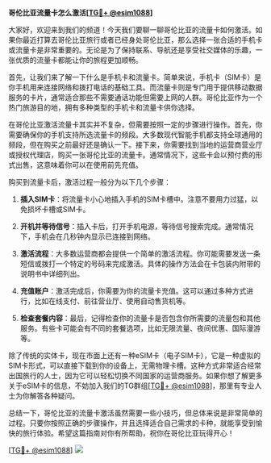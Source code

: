 **哥伦比亚流量卡怎么激活[[TG💪+ @esim1088](https://t.me/s/esim1088)]**

大家好，欢迎来到我们的频道！今天我们要聊一聊哥伦比亚的流量卡如何激活。如果你最近打算去哥伦比亚旅行或者已经身处哥伦比亚，那么选择一张合适的手机卡或流量卡是非常重要的。无论是为了保持联系、导航还是享受社交媒体的乐趣，一张优质的流量卡都能让你的旅程更加顺畅。

首先，让我们来了解一下什么是手机卡和流量卡。简单来说，手机卡（SIM卡）是你手机用来连接网络和拨打电话的基础工具。而流量卡则是专门用于提供移动数据服务的卡片，通常适合那些不需要通话功能但需要上网的人群。哥伦比亚作为一个热门旅游目的地，拥有多种类型的手机卡和流量卡供你选择。

在哥伦比亚激活流量卡其实并不复杂，但需要按照一定的步骤进行操作。首先，你需要确保你的手机支持所选流量卡的频段。大多数现代智能手机都支持全球通用的频段，但在购买之前最好还是确认一下。接下来，你需要找到当地的运营商营业厅或授权代理店，购买一张哥伦比亚的流量卡。通常情况下，这些卡会以预付费的形式出售，这意味着你可以在使用前先充值。

购买到流量卡后，激活过程一般分为以下几个步骤：

1. **插入SIM卡**：将流量卡小心地插入手机的SIM卡槽中。注意不要用力过猛，以免损坏卡槽或SIM卡。
   
2. **开机并等待信号**：插入卡后，打开手机电源，等待信号搜索完成。通常情况下，手机会在几秒钟内显示已连接到网络。

3. **激活流程**：大多数运营商都会提供一个简单的激活流程。你可能需要发送一条短信或拨打一个特定的号码来完成激活。具体的操作方法会在卡包装内附带的说明书中详细列出。

4. **充值账户**：激活完成后，你需要为你的流量卡充值。这可以通过多种方式进行，比如在线支付、前往营业厅、使用自动售货机等。

5. **检查套餐内容**：最后，记得检查你的流量卡是否包含你所需要的流量包和其他服务。有些卡可能会有不同的套餐选项，比如无限流量、夜间优惠、国际漫游等。

除了传统的实体卡，现在市面上还有一种eSIM卡（电子SIM卡），它是一种虚拟的SIM卡形式，可以直接下载到你的设备上，无需物理卡槽。这种方式非常适合经常出国旅行的人士，因为它可以轻松切换不同国家的运营商服务。如果你想了解更多关于eSIM卡的信息，不妨加入我们的TG群组[[TG💪+ @esim1088](https://t.me/s/esim1088)]，那里有专业人士为你解答各种疑问。

总结一下，哥伦比亚的流量卡激活虽然需要一些小技巧，但总体来说是非常简单的过程。只要你按照正确的步骤操作，并且选择适合自己需求的卡种，就能享受到愉快的旅行体验。希望这篇指南对你有所帮助，祝你在哥伦比亚玩得开心！

[[TG💪+ @esim1088](https://t.me/s/esim1088)] ![](https://i.postimg.cc/4NQfJmqS/Snipaste-2025-05-13-00-14-12.png)